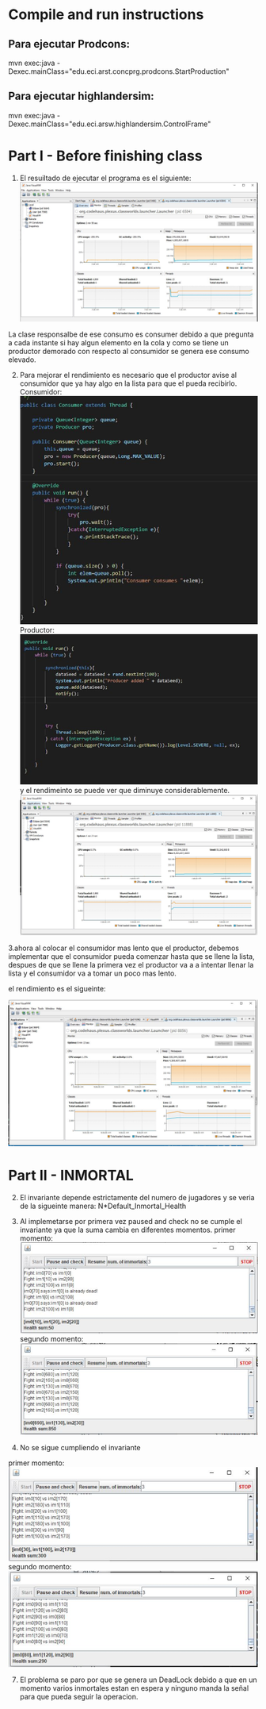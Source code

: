 # Compile and run instructions

## Para ejecutar Prodcons: 
mvn exec:java -Dexec.mainClass="edu.eci.arst.concprg.prodcons.StartProduction"

## Para ejecutar highlandersim: 
mvn exec:java -Dexec.mainClass="edu.eci.arsw.highlandersim.ControlFrame"

# Part I - Before finishing class 

1. El resuiltado de ejecutar el programa es el siguiente:
![](img/cpu1.JPG)

La clase responsalbe de ese consumo es  consumer debido a que pregunta a cada instante si hay algun elemento en la cola y como se tiene un productor demorado con respecto al consumidor se genera ese consumo elevado.

2. Para mejorar el rendimiento es necesario que el productor avise al consumidor que ya hay algo en la lista para que el pueda recibirlo.
Consumidor:
![](img/cpu2Consumer.JPG)
Productor:
![](img/cpu2Producer.JPG)
y el rendimeinto se puede ver que diminuye considerablemente.
![](img/cpu2.JPG)

3.ahora al colocar el consumidor mas lento que el productor, debemos implementar que el consumidor pueda comenzar hasta que se llene la lista, despues de que se llene la primera vez el productor va a a intentar llenar la lista y el consumidor va a tomar un poco mas lento.

el rendimiento es el sigueinte:

![](img/cpu3100.JPG)

# Part II - INMORTAL

2.  El invariante depende estrictamente del numero de jugadores y se veria de la sigueinte manera: N*Default_Inmortal_Health

3. Al implemetarse por primera vez paused and check no se cumple el invariante ya que la suma cambia en diferentes momentos.
primer momento:
![](img/3Parte2.JPG)
segundo momento:
![](img/3Parte2-1.JPG)


5. No se sigue cumpliendo el invariante 

primer momento:
![](img/5Parte2.JPG)
segundo momento:
![](img/5Parte2-3.JPG)


7. El problema se paro por que se genera un DeadLock debido a que en un momento varios inmortales estan en espera y ninguno manda la señal para que pueda seguir la operacion.



